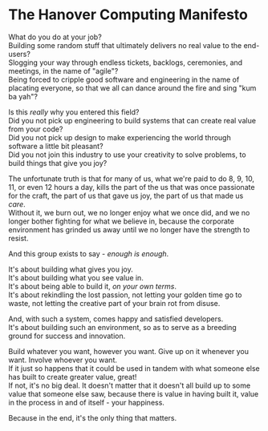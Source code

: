 # The Hanover Computing Manifesto

What do you do at your job?  
Building some random stuff that ultimately delivers no real value to the end-users?  
Slogging your way through endless tickets, backlogs, ceremonies, and meetings, in the name of "agile"?  
Being forced to cripple good software and engineering in the name of placating everyone, so that we all can dance around the fire and sing "kum ba yah"?

Is this *really* why you entered this field?  
Did you not pick up engineering to build systems that can create real value from your code?  
Did you not pick up design to make experiencing the world through software a little bit pleasant?  
Did you not join this industry to use your creativity to solve problems, to build things that give you joy?

The unfortunate truth is that for many of us, what we're paid to do 8, 9, 10, 11, or even 12 hours a day,
kills the part of the us that was once passionate for the craft,
the part of us that gave us joy, the part of us that made us *care*.  
Without it, we burn out, we no longer enjoy what we once did, and we no longer bother fighting for what we believe in,
because the corporate environment has grinded us away until we no longer have the strength to resist.

And this group exists to say - *enough is enough*.

It's about building what gives you joy.  
It's about building what you see value in.  
It's about being able to build it, *on your own terms*.  
It's about rekindling the lost passion, not letting your golden time go to waste, not letting the creative part of your brain rot from disuse.

And, with such a system, comes happy and satisfied developers.  
It's about building such an environment, so as to serve as a breeding ground for success and innovation.

Build whatever you want, however you want. Give up on it whenever you want. Involve whoever you want.  
If it just so happens that it could be used in tandem with what someone else has built to create greater value, great!  
If not, it's no big deal. It doesn't matter that it doesn't all build up to some value that someone else saw,
because there is value in having built it, value in the process in and of itself - your happiness.

Because in the end, it's the only thing that matters.
